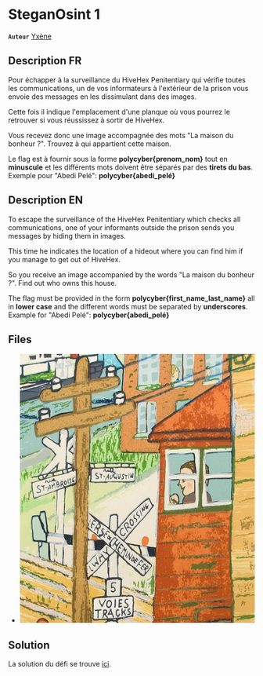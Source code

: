 # SteganOsint 1

**`Auteur`** [Yxène](https://github.com/Yxene)

## Description FR

Pour échapper à la surveillance du HiveHex Penitentiary qui vérifie toutes les communications, un de vos informateurs à l'extérieur de la prison vous envoie des messages en les dissimulant dans des images.

Cette fois il indique l'emplacement d'une planque où vous pourrez le retrouver si vous réussissez à sortir de HiveHex.

Vous recevez donc une image accompagnée des mots "La maison du bonheur ?". Trouvez à qui appartient cette maison.

Le flag est à fournir sous la forme **polycyber{prenom_nom}** tout en **minuscule** et les différents mots doivent être séparés par des **tirets du bas**. Exemple pour "Abedi Pelé":
**polycyber{abedi_pelé}**

## Description EN

To escape the surveillance of the HiveHex Penitentiary which checks all communications, one of your informants outside the prison sends you messages by hiding them in images.

This time he indicates the location of a hideout where you can find him if you manage to get out of HiveHex.

So you receive an image accompanied by the words "La maison du bonheur ?". Find out who owns this house.

The flag must be provided in the form **polycyber{first_name_last_name}** all in **lower case** and the different words must be separated by **underscores**. Example for "Abedi Pelé":
**polycyber{abedi_pelé}**

## Files

- ![Tableau.webp](Tableau.webp)

## Solution

La solution du défi se trouve [ici](solution/README.md).
